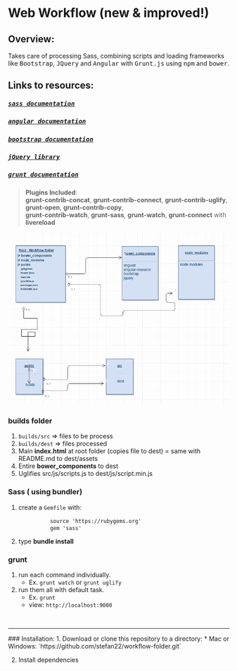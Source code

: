 Web Workflow (new & improved!)
=============================

Overview:
---------

  Takes care of processing Sass, combining scripts and loading frameworks like <kbd>Bootstrap</kbd>, <kbd>JQuery</kbd>
  and <kbd>Angular</kbd> with <kbd>Grunt.js</kbd> using <kbd>npm</kbd> and <kbd>bower</kbd>.

  
   
## Links to resources:
  
#####  <kbd>[sass documentation](http://sass-lang.com/)</kbd>
#####  <kbd>[angular documentation](https://angularjs.org/)</kbd>
#####  <kbd>[bootstrap documentation](http://getbootstrap.com/)</kbd>
#####  <kbd>[jQuery library](https://jquery.com/)</kbd>
#####  <kbd>[grunt documentation](http://http://gruntjs.com/)</kbd>

> __Plugins Included__:     
> __grunt-contrib-concat__, __grunt-contrib-connect__, __grunt-contrib-uglify__, __grunt-open__, __grunt-contrib-copy__,             
> __grunt-contrib-watch__, __grunt-sass__, __grunt-watch__, __grunt-connect__ with __livereload__


![workflow-folder screenshot](/workflow-folder.png?raw=true "workflow-folder")

### builds folder

1. `builds/src`  => files to be process
2. `builds/dest` => files processed
3.  Main __index.html__ at root folder (copies file to dest) = same with README.md to dest/assets         
4.  Entire __bower_components__ to dest
5.  Uglifies src/js/scripts.js to dest/js/script.min.js


### Sass ( using bundler)

1. create a `Gemfile` with:

                 source 'https://rubygems.org'                           
                 gem 'sass'                     


2. type __bundle install__    

### grunt

1. run each command individually.              
    *  Ex. `grunt watch` or `grunt uglify`         
2. run them all with default task.             
    *  Ex. `grunt`
    *  view: `http://localhost:9000`

 
<br />
<hr />
### Installation:  
1. Download or clone this repository to a directory:
      * Mac or Windows: `https://github.com/stefan22/workflow-folder.git`
     
2. Install dependencies


